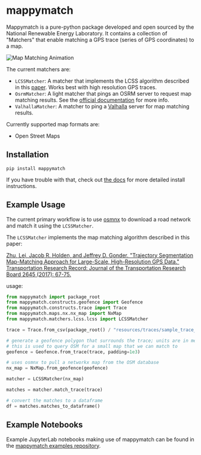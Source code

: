 # mappymatch

Mappymatch is a pure-python package developed and open sourced by the National Renewable Energy Laboratory. It contains a collection of "Matchers" that enable matching a GPS trace (series of GPS coordinates) to a map.

![Map Matching Animation](docs/source/images/map-matching.gif?raw=true)

The current matchers are:

- `LCSSMatcher`: A matcher that implements the LCSS algorithm described in this [paper](https://doi.org/10.3141%2F2645-08). Works best with high resolution GPS traces.
- `OsrmMatcher`: A light matcher that pings an OSRM server to request map matching results. See the [official documentation](http://project-osrm.org/) for more info.
- `ValhallaMatcher`: A matcher to ping a [Valhalla](https://www.interline.io/valhalla/) server for map matching results.

Currently supported map formats are:

- Open Street Maps

## Installation

```console
pip install mappymatch
```

If you have trouble with that, check out [the docs](https://mappymatch.readthedocs.io/en/latest/general/install.html) for more detailed install instructions.

## Example Usage

The current primary workflow is to use [osmnx](https://github.com/gboeing/osmnx) to download a road network and match it using the `LCSSMatcher`.

The `LCSSMatcher` implements the map matching algorithm described in this paper:

[Zhu, Lei, Jacob R. Holden, and Jeffrey D. Gonder.
"Trajectory Segmentation Map-Matching Approach for Large-Scale, High-Resolution GPS Data."
Transportation Research Record: Journal of the Transportation Research Board 2645 (2017): 67-75.](https://doi.org/10.3141%2F2645-08)

usage:

```python
from mappymatch import package_root
from mappymatch.constructs.geofence import Geofence
from mappymatch.constructs.trace import Trace
from mappymatch.maps.nx.nx_map import NxMap
from mappymatch.matchers.lcss.lcss import LCSSMatcher

trace = Trace.from_csv(package_root() / "resources/traces/sample_trace_1.csv")

# generate a geofence polygon that surrounds the trace; units are in meters;
# this is used to query OSM for a small map that we can match to
geofence = Geofence.from_trace(trace, padding=1e3)

# uses osmnx to pull a networkx map from the OSM database
nx_map = NxMap.from_geofence(geofence)

matcher = LCSSMatcher(nx_map)

matches = matcher.match_trace(trace)

# convert the matches to a dataframe
df = matches.matches_to_dataframe()
```

## Example Notebooks

Example JupyterLab notebooks making use of mappymatch can be found in the [mappymatch examples repository](https://github.com/NREL/mappymatch-examples).
